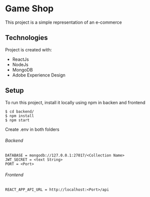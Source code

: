# Game Shop
This project is a simple representation of an e-commerce

## Technologies
Project is created with: 
* ReactJs
* NodeJs
* MongoDB
* Adobe Experience Design

## Setup
To run this project, install it locally using npm in backen and frontend

```
$ cd backend/
$ npm install
$ npm start
```

Create .env in both folders
###### Backend
```
DATABASE = mongodb://127.0.0.1:27017/<Collection Name>
JWT_SECRET = <text String>
PORT = <Port>
```

###### Frontend
```
REACT_APP_API_URL = http://localhost:<Port>/api
```
